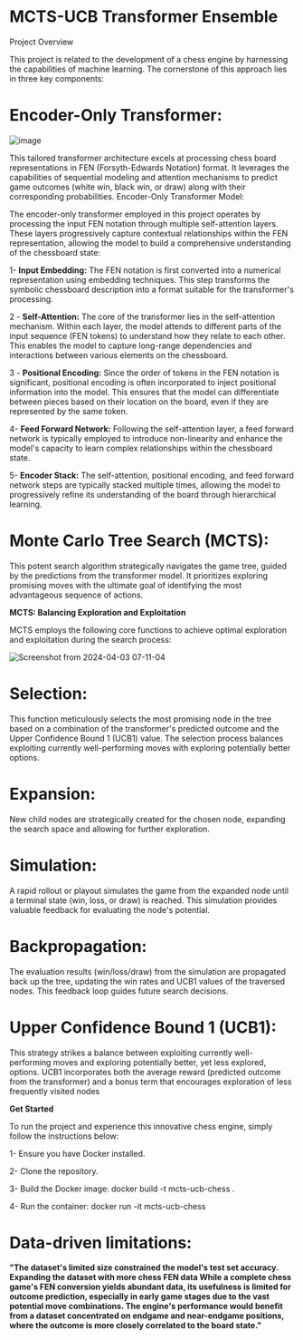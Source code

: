 # MCTS-UCB Transformer Ensemble
Project Overview

This project is related to the development of a chess engine by harnessing the capabilities of machine learning. The cornerstone of this approach lies in three key components:

# Encoder-Only Transformer: 
![image](https://github.com/IM07813/MCTS-UCB-Transformer-Ensemble/assets/119739278/0a869f32-edaa-41c9-9d97-6f0e6bc3eae3)

This tailored transformer architecture excels at processing chess board representations in FEN (Forsyth-Edwards Notation) format. It leverages the capabilities of sequential modeling and attention mechanisms to predict game outcomes (white win, black win, or draw) along with their corresponding probabilities.
Encoder-Only Transformer Model: 

The encoder-only transformer employed in this project operates by processing the input FEN notation through multiple self-attention layers. These layers progressively capture contextual relationships within the FEN representation, allowing the model to build a comprehensive understanding of the chessboard state:

1- **Input Embedding:** The FEN notation is first converted into a numerical representation using embedding techniques. This step transforms the symbolic chessboard description into a format suitable for the transformer's processing.

2 - **Self-Attention:** The core of the transformer lies in the self-attention mechanism. Within each layer, the model attends to different parts of the input sequence (FEN tokens) to understand how they relate to each other. This enables the model to capture long-range dependencies and interactions between various elements on the chessboard.

3 - **Positional Encoding:** Since the order of tokens in the FEN notation is significant, positional encoding is often incorporated to inject positional information into the model. This ensures that the model can differentiate between pieces based on their location on the board, even if they are represented by the same token.

4- **Feed Forward Network:** Following the self-attention layer, a feed forward network is typically employed to introduce non-linearity and enhance the model's capacity to learn complex relationships within the chessboard state.

5- **Encoder Stack:** The self-attention, positional encoding, and feed forward network steps are typically stacked multiple times, allowing the model to progressively refine its understanding of the board through hierarchical learning.

# Monte Carlo Tree Search (MCTS):

This potent search algorithm strategically navigates the game tree, guided by the predictions from the transformer model. It prioritizes exploring promising moves with the ultimate goal of identifying the most advantageous sequence of actions.

**MCTS: Balancing Exploration and Exploitation**

MCTS employs the following core functions to achieve optimal exploration and exploitation during the search process:

![Screenshot from 2024-04-03 07-11-04](https://github.com/IM07813/MCTS-UCB-Transformer-Ensemble/assets/119739278/f2c19923-328e-413f-8ffd-495441fb6f36)

# Selection: 
This function meticulously selects the most promising node in the tree based on a combination of the transformer's predicted outcome and the Upper Confidence Bound 1 (UCB1) value. The selection process balances exploiting currently well-performing moves with exploring potentially better options.

# Expansion: 
New child nodes are strategically created for the chosen node, expanding the search space and allowing for further exploration.

# Simulation: 
A rapid rollout or playout simulates the game from the expanded node until a terminal state (win, loss, or draw) is reached. This simulation provides valuable feedback for evaluating the node's potential.

# Backpropagation:
The evaluation results (win/loss/draw) from the simulation are propagated back up the tree, updating the win rates and UCB1 values of the traversed nodes. This feedback loop guides future search decisions.

# Upper Confidence Bound 1 (UCB1): 
This strategy strikes a balance between exploiting currently well-performing moves and exploring potentially better, yet less explored, options. UCB1 incorporates both the average reward (predicted outcome from the transformer) and a bonus term that encourages exploration of less frequently visited nodes


**Get Started**

To run the project and experience this innovative chess engine, simply follow the instructions below:

1- Ensure you have Docker installed.

2- Clone the repository.

3- Build the Docker image: docker build -t mcts-ucb-chess .

4- Run the container: docker run -it mcts-ucb-chess


# Data-driven limitations: 

**"The dataset's limited size constrained the model's test set accuracy. Expanding the dataset with more chess FEN data While a complete chess game's FEN conversion yields abundant data, its usefulness is limited for outcome prediction, especially in early game stages due to the vast potential move combinations. The engine's performance would benefit from a dataset concentrated on endgame and near-endgame positions, where the outcome is more closely correlated to the board state."**
